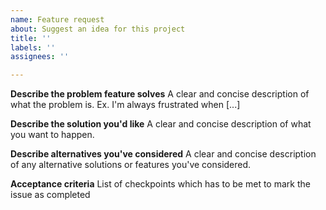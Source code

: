 ```yaml
---
name: Feature request
about: Suggest an idea for this project
title: ''
labels: ''
assignees: ''

---
```


**Describe the problem feature solves**
A clear and concise description of what the problem is. Ex. I'm always frustrated when [...]

**Describe the solution you'd like**
A clear and concise description of what you want to happen.

**Describe alternatives you've considered**
A clear and concise description of any alternative solutions or features you've considered.

**Acceptance criteria**
List of checkpoints which has to be met to mark the issue as completed
